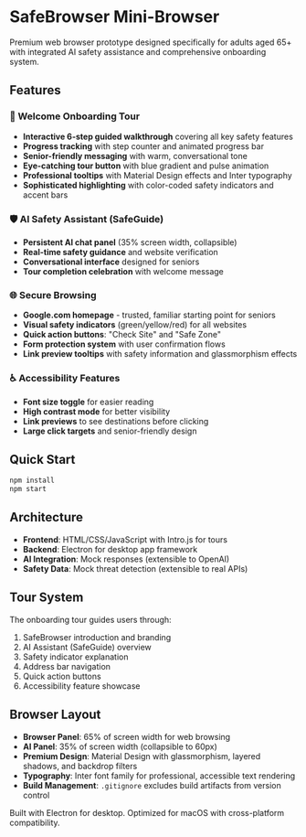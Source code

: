 # SafeBrowser Mini-Browser

Premium web browser prototype designed specifically for adults aged 65+ with integrated AI safety assistance and comprehensive onboarding system.

## Features

### 🎯 Welcome Onboarding Tour
- **Interactive 6-step guided walkthrough** covering all key safety features
- **Progress tracking** with step counter and animated progress bar
- **Senior-friendly messaging** with warm, conversational tone
- **Eye-catching tour button** with blue gradient and pulse animation
- **Professional tooltips** with Material Design effects and Inter typography
- **Sophisticated highlighting** with color-coded safety indicators and accent bars

### 🛡️ AI Safety Assistant (SafeGuide)
- **Persistent AI chat panel** (35% screen width, collapsible)
- **Real-time safety guidance** and website verification
- **Conversational interface** designed for seniors
- **Tour completion celebration** with welcome message

### 🌐 Secure Browsing
- **Google.com homepage** - trusted, familiar starting point for seniors
- **Visual safety indicators** (green/yellow/red) for all websites
- **Quick action buttons**: "Check Site" and "Safe Zone" 
- **Form protection system** with user confirmation flows
- **Link preview tooltips** with safety information and glassmorphism effects

### ♿ Accessibility Features
- **Font size toggle** for easier reading
- **High contrast mode** for better visibility  
- **Link previews** to see destinations before clicking
- **Large click targets** and senior-friendly design

## Quick Start
```bash
npm install
npm start
```

## Architecture
- **Frontend**: HTML/CSS/JavaScript with Intro.js for tours
- **Backend**: Electron for desktop app framework
- **AI Integration**: Mock responses (extensible to OpenAI)
- **Safety Data**: Mock threat detection (extensible to real APIs)

## Tour System
The onboarding tour guides users through:
1. SafeBrowser introduction and branding
2. AI Assistant (SafeGuide) overview
3. Safety indicator explanation
4. Address bar navigation
5. Quick action buttons
6. Accessibility feature showcase

## Browser Layout
- **Browser Panel**: 65% of screen width for web browsing
- **AI Panel**: 35% of screen width (collapsible to 60px)
- **Premium Design**: Material Design with glassmorphism, layered shadows, and backdrop filters
- **Typography**: Inter font family for professional, accessible text rendering
- **Build Management**: `.gitignore` excludes build artifacts from version control

Built with Electron for desktop. Optimized for macOS with cross-platform compatibility.
